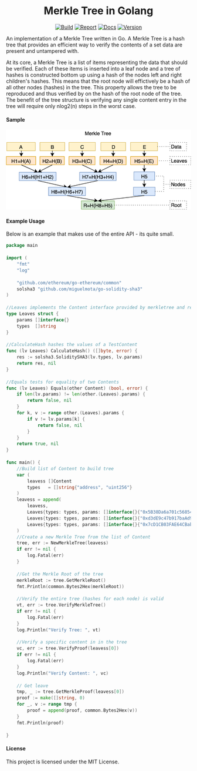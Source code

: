<h1 align="center">Merkle Tree in Golang</h1>
<p align="center">
<a href="https://travis-ci.org/cbergoon/merkletree"><img src="https://travis-ci.org/cbergoon/merkletree.svg?branch=master" alt="Build"></a>
<a href="https://goreportcard.com/report/github.com/cbergoon/merkletree"><img src="https://goreportcard.com/badge/github.com/cbergoon/merkletree?1=1" alt="Report"></a>
<a href="https://godoc.org/github.com/cbergoon/merkletree"><img src="https://img.shields.io/badge/godoc-reference-brightgreen.svg" alt="Docs"></a>
<a href="#"><img src="https://img.shields.io/badge/version-0.1.0-brightgreen.svg" alt="Version"></a>
</p>

An implementation of a Merkle Tree written in Go. A Merkle Tree is a hash tree that provides an efficient way to verify
the contents of a set data are present and untampered with.

At its core, a Merkle Tree is a list of items representing the data that should be verified. Each of these items
is inserted into a leaf node and a tree of hashes is constructed bottom up using a hash of the nodes left and
right children's hashes. This means that the root node will effictively be a hash of all other nodes (hashes) in
the tree. This property allows the tree to be reproduced and thus verified by on the hash of the root node
of the tree. The benefit of the tree structure is verifying any single content entry in the tree will require only
nlog2(n) steps in the worst case.

#### Sample
![merkletree](merkle.png)


#### Example Usage
Below is an example that makes use of the entire API - its quite small.
```go
package main

import (
	"fmt"
	"log"

	"github.com/ethereum/go-ethereum/common"
	solsha3 "github.com/miguelmota/go-solidity-sha3"
)

//Leaves implements the Content interface provided by merkletree and represents the content stored in the tree.
type Leaves struct {
	params []interface{}
	types  []string
}

//CalculateHash hashes the values of a TestContent
func (lv Leaves) CalculateHash() ([]byte, error) {
	res := solsha3.SoliditySHA3(lv.types, lv.params)
	return res, nil
}

//Equals tests for equality of two Contents
func (lv Leaves) Equals(other Content) (bool, error) {
	if len(lv.params) != len(other.(Leaves).params) {
		return false, nil
	}
	for k, v := range other.(Leaves).params {
		if v != lv.params[k] {
			return false, nil
		}
	}
	return true, nil
}

func main() {
	//Build list of Content to build tree
	var (
		leavess []Content
		types   = []string{"address", "uint256"}
	)
	leavess = append(
		leavess,
		Leaves{types: types, params: []interface{}{"0x5B38Da6a701c568545dCfcB03FcB875f56beddC4", "1000"}},
		Leaves{types: types, params: []interface{}{"0xd3dE9c47b917baAd93F68B2c0D6dEe857D20b015", "1000"}},
		Leaves{types: types, params: []interface{}{"0x7cD1CB03FAE64CBab525C3263DBeB821Afd64483", "1000"}},
	)
	//Create a new Merkle Tree from the list of Content
	tree, err := NewMerkleTree(leavess)
	if err != nil {
		log.Fatal(err)
	}

	//Get the Merkle Root of the tree
	merkleRoot := tree.GetMerkleRoot()
	fmt.Println(common.Bytes2Hex(merkleRoot))

	//Verify the entire tree (hashes for each node) is valid
	vt, err := tree.VerifyMerkleTree()
	if err != nil {
		log.Fatal(err)
	}
	log.Println("Verify Tree: ", vt)

	//Verify a specific content in in the tree
	vc, err := tree.VerifyProof(leavess[0])
	if err != nil {
		log.Fatal(err)
	}
	log.Println("Verify Content: ", vc)

	// Get leave
	tmp, _ := tree.GetMerkleProof(leavess[0])
	proof := make([]string, 0)
	for _, v := range tmp {
		proof = append(proof, common.Bytes2Hex(v))
	}
	fmt.Println(proof)

}

```

#### License
This project is licensed under the MIT License.
